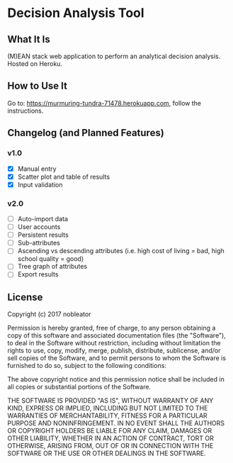 # Decision Analysis Tool

## What It Is
(M)EAN stack web application to perform an analytical decision analysis. Hosted on Heroku.

## How to Use It
Go to: https://murmuring-tundra-71478.herokuapp.com, follow the instructions.

## Changelog (and Planned Features)
### v1.0
- [x] Manual entry
- [x] Scatter plot and table of results
- [x] Input validation
### v2.0
- [ ] Auto-import data
- [ ] User accounts
- [ ] Persistent results
- [ ] Sub-attributes
- [ ] Ascending vs descending attributes (i.e. high cost of living = bad, high school quality = good)
- [ ] Tree graph of attributes
- [ ] Export results

## License
Copyright (c) 2017 nobleator

Permission is hereby granted, free of charge, to any person obtaining a copy of this software and associated documentation files (the "Software"), to deal in the Software without restriction, including without limitation the rights to use, copy, modify, merge, publish, distribute, sublicense, and/or sell copies of the Software, and to permit persons to whom the Software is furnished to do so, subject to the following conditions:

The above copyright notice and this permission notice shall be included in all copies or substantial portions of the Software.

THE SOFTWARE IS PROVIDED "AS IS", WITHOUT WARRANTY OF ANY KIND, EXPRESS OR IMPLIED, INCLUDING BUT NOT LIMITED TO THE WARRANTIES OF MERCHANTABILITY, FITNESS FOR A PARTICULAR PURPOSE AND NONINFRINGEMENT. IN NO EVENT SHALL THE AUTHORS OR COPYRIGHT HOLDERS BE LIABLE FOR ANY CLAIM, DAMAGES OR OTHER LIABILITY, WHETHER IN AN ACTION OF CONTRACT, TORT OR OTHERWISE, ARISING FROM, OUT OF OR IN CONNECTION WITH THE SOFTWARE OR THE USE OR OTHER DEALINGS IN THE SOFTWARE.
